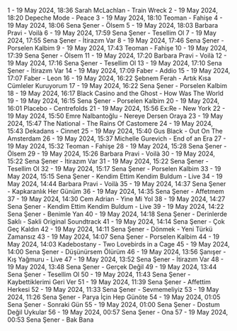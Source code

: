 1 - 19 May 2024, 18:36	Sarah McLachlan - Train Wreck
2 - 19 May 2024, 18:20	Depeche Mode - Peace
3 - 19 May 2024, 18:10	Teoman - Fahişe
4 - 19 May 2024, 18:06	Sena Şener - Ölsem
5 - 19 May 2024, 18:03	Barbara Pravi - Voilà
6 - 19 May 2024, 17:59	Sena Şener - Tesellim Ol
7 - 19 May 2024, 17:55	Sena Şener - İtirazım Var
8 - 19 May 2024, 17:46	Sena Şener - Porselen Kalbim
9 - 19 May 2024, 17:43	Teoman - Fahişe
10 - 19 May 2024, 17:39	Sena Şener - Ölsem
11 - 19 May 2024, 17:20	Barbara Pravi - Voilà
12 - 19 May 2024, 17:16	Sena Şener - Tesellim Ol
13 - 19 May 2024, 17:10	Sena Şener - İtirazım Var
14 - 19 May 2024, 17:09	Faber - Addio
15 - 19 May 2024, 17:07	Faber - Leon
16 - 19 May 2024, 16:22	Şebnem Ferah - Artık Kısa Cümleler Kuruyorum
17 - 19 May 2024, 16:22	Sena Şener - Porselen Kalbim
18 - 19 May 2024, 16:17	Black Casino and the Ghost - How Was The World
19 - 19 May 2024, 16:15	Sena Şener - Porselen Kalbim
20 - 19 May 2024, 16:01	Placebo - Centrefolds
21 - 19 May 2024, 15:56	Ex:Re - New York
22 - 19 May 2024, 15:50	Emre Nalbantoğlu - Nereye Dersen Oraya
23 - 19 May 2024, 15:47	The National - The Rains Of Castomere
24 - 19 May 2024, 15:43	Dekadans - Cinnet
25 - 19 May 2024, 15:40	Gus Black - Out On The Amsterdam
26 - 19 May 2024, 15:37	Michelle Gurevich - End of an Era
27 - 19 May 2024, 15:32	Teoman - Fahişe
28 - 19 May 2024, 15:28	Sena Şener - Ölsem
29 - 19 May 2024, 15:26	Barbara Pravi - Voilà
30 - 19 May 2024, 15:22	Sena Şener - İtirazım Var
31 - 19 May 2024, 15:22	Sena Şener - Tesellim Ol
32 - 19 May 2024, 15:17	Sena Şener - Porselen Kalbim
33 - 19 May 2024, 15:15	Sena Şener - Kendim Ettim Kendim Buldum - Live
34 - 19 May 2024, 14:44	Barbara Pravi - Voilà
35 - 19 May 2024, 14:37	Sena Şener - Kapkaranlık Her Günüm
36 - 19 May 2024, 14:35	Sena Şener - Affetmem
37 - 19 May 2024, 14:30	Cem Adrian - Yine Mi Yol
38 - 19 May 2024, 14:27	Sena Şener - Kendim Ettim Kendim Buldum - Live
39 - 19 May 2024, 14:22	Sena Şener - Benimle Yan
40 - 19 May 2024, 14:18	Sena Şener - Derinlerde Saklı - Sakli Original Soundtrack
41 - 19 May 2024, 14:14	Sena Şener - Çok Geç Kaldın
42 - 19 May 2024, 14:11	Sena Şener - Dönmek - Yeni Türkü Zamansız
43 - 19 May 2024, 14:07	Sena Şener - Porselen Kalbim
44 - 19 May 2024, 14:03	Kadebostany - Two Lovebirds in a Cage
45 - 19 May 2024, 14:00	Sena Şener - Düşünürsem Ölürüm
46 - 19 May 2024, 13:56	Şanışer - Kış Yağmuru - Live
47 - 19 May 2024, 13:52	Sena Şener - İtirazım Var
48 - 19 May 2024, 13:48	Sena Şener - Gerçek Değil
49 - 19 May 2024, 13:44	Sena Şener - Tesellim Ol
50 - 19 May 2024, 11:43	Sena Şener - Kaybettiklerimi Geri Ver
51 - 19 May 2024, 11:39	Sena Şener - Affettim Herkesi
52 - 19 May 2024, 11:33	Sena Şener - Sevmemeliyiz
53 - 19 May 2024, 11:26	Sena Şener - Parya İçin Hep Günöte
54 - 19 May 2024, 01:05	Sena Şener - Sonraki Gün
55 - 19 May 2024, 01:00	Sena Şener - Dostum Değil Uykular
56 - 19 May 2024, 00:57	Sena Şener - Ona
57 - 19 May 2024, 00:53	Sena Şener - Bak Bana
